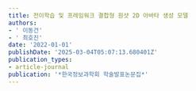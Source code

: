 ```yaml
---
title: 전이학습 및 프레임워크 결합형 원샷 2D 아바타 생성 모델
authors:
- ' 이동건'
- ' 최호진'
date: '2022-01-01'
publishDate: '2025-03-04T05:07:13.680401Z'
publication_types:
- article-journal
publication: '*한국정보과학회 학술발표논문집*'
---
```

